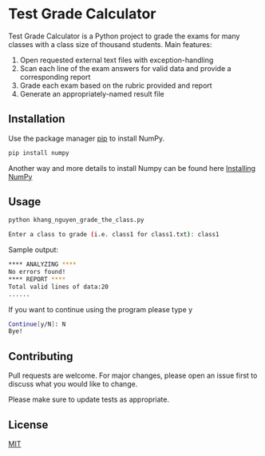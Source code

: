 # Test Grade Calculator

Test Grade Calculator is a Python project to grade the exams for many classes with a class size of thousand students. Main features: 
1. Open requested external text files with exception-handling
2. Scan each line of the exam answers for valid data and provide a corresponding report
3. Grade each exam based on the rubric provided and report
4. Generate an appropriately-named result file

## Installation

Use the package manager [pip](https://pip.pypa.io/en/stable/) to install NumPy.

```bash
pip install numpy
```
Another way and more details to install Numpy can be found here [Installing NumPy](https://numpy.org/install/)
## Usage

```bash
python khang_nguyen_grade_the_class.py
```
```bash
Enter a class to grade (i.e. class1 for class1.txt): class1
```
Sample output:
```bash
**** ANALYZING ****
No errors found!
**** REPORT ****
Total valid lines of data:20
......
```
If you want to continue using the program please type y
```bash
Continue[y/N]: N
Bye!
```
## Contributing
Pull requests are welcome. For major changes, please open an issue first to discuss what you would like to change.

Please make sure to update tests as appropriate.

## License
[MIT](https://choosealicense.com/licenses/mit/)